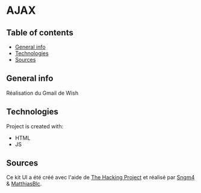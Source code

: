 # AJAX

## Table of contents
* [General info](#general-info)
* [Technologies](#technologies)
* [Sources](#sources)

## General info
Réalisation du Gmail de Wish


## Technologies
Project is created with:
* HTML
* JS



## Sources
Ce kit UI a été créé avec l'aide de [The Hacking Project](https://www.thehackingproject.org) et réalisé par [Sngm4](https://github.com/Sngm4) & [MatthiasBlc](https://github.com/MatthiasBlc).
